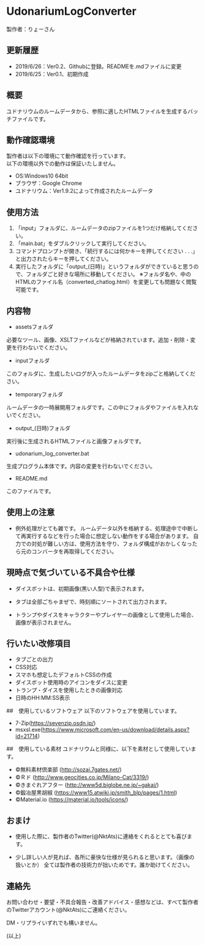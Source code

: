 # UdonariumLogConverter

製作者：りょーさん

## 更新履歴

* 2019/6/26：Ver0.2、Githubに登録。READMEを.mdファイルに変更
* 2019/6/25：Ver0.1、初期作成  

## 概要
ユドナリウムのルームデータから、参照に適したHTMLファイルを生成するバッチファイルです。  

## 動作確認環境
製作者は以下の環境にて動作確認を行っています。  
以下の環境以外での動作は保証いたしません。  

* OS:Windows10 64bit  
* ブラウザ：Google Chrome  
* ユドナリウム：Ver1.9.2によって作成されたルームデータ  

## 使用方法
1. 「input」フォルダに、ルームデータのzipファイルを1つだけ格納してください。
2. 「main.bat」をダブルクリックして実行してください。
3. コマンドプロンプトが開き、「続行するには何かキーを押してください . . .」と出力されたらキーを押してください。
4. 実行したフォルダに「output_(日時)」というフォルダができていると思うので、フォルダごと好きな場所に移動してください。  ※フォルダ名や、中のHTMLのファイル名（converted_chatlog.html）を変更しても問題なく閲覧可能です。

## 内容物
* assetsフォルダ

必要なツール、画像、XSLTファイルなどが格納されています。追加・削除・変更を行わないでください。

* inputフォルダ

このフォルダに、生成したいログが入ったルームデータをzipごと格納してください。

* temporaryフォルダ

ルームデータの一時展開用フォルダです。この中にフォルダやファイルを入れないでください。

* output_(日時)フォルダ

実行後に生成されるHTMLファイルと画像フォルダです。

* udonarium_log_converter.bat

生成プログラム本体です。内容の変更を行わないでください。

* README.md

このファイルです。

## 使用上の注意
* 例外処理がとても雑です。  ルームデータ以外を格納する、処理途中で中断して再実行するなどを行った場合に想定しない動作をする場合があります。  自力での対処が難しい方は、使用方法を守り、フォルダ構成がおかしくなったら元のコンバータを再取得してください。

## 現時点で気づいている不具合や仕様
* ダイスボットは、初期画像(黒い人型)で表示されます。

* タブは全部ごちゃまぜで、時刻順にソートされて出力されます。

* トランプやダイスをキャラクターやプレイヤーの画像として使用した場合、画像が表示されません。

## 行いたい改修項目
* タブごとの出力
* CSS対応
* スマホも想定したデフォルトCSSの作成
* ダイスボット使用時のアイコンをダイスに変更
* トランプ・ダイスを使用したときの画像対応
* 日時のHH:MM:SS表示

##　使用しているソフトウェア
以下のソフトウェアを使用しています。

* 7-Zip(https://sevenzip.osdn.jp/)
* msxsl.exe(https://www.microsoft.com/en-us/download/details.aspx?id=21714)

##　使用している素材
ユドナリウムと同様に、以下を素材として使用しています。

* ©無料素材倶楽部 (http://sozai.7gates.net/)
* ©Ｒド (http://www.geocities.co.jp/Milano-Cat/3319/)
* ©きまぐれアフター (http://www5d.biglobe.ne.jp/~gakai/)
* ©鍛冶屋黒胡椒 (https://www15.atwiki.jp/smith_blp/pages/1.html)
* ©Material.io (https://material.io/tools/icons/)


## おまけ
* 使用した際に、製作者のTwitter(@NktAts)に連絡をくれるととても喜びます。

* 少し詳しい人が見れば、各所に豪快な仕様が見られると思います。（画像の扱いとか）  全ては製作者の技術力が拙いためです。誰か助けてください。


## 連絡先  
お問い合わせ・要望・不具合報告・改善アドバイス・感想などは、すべて製作者のTwitterアカウント(@NktAts)にご連絡ください。

DM・リプライいずれでも構いません。


(以上)